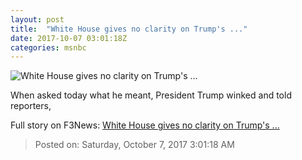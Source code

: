 ```yaml
---
layout: post
title:  "White House gives no clarity on Trump's ..."
date: 2017-10-07 03:01:18Z
categories: msnbc
---
```


![White House gives no clarity on Trump's ...](http://media1.s-nbcnews.com/j/MSNBC/Components/Video/201710/2017-10-07T03-06-25-133Z--1280x720.video_1067x600.jpg)

When asked today what he meant, President Trump winked and told reporters,


Full story on F3News: [White House gives no clarity on Trump's ...](http://www.f3nws.com/n/mbGbFB)

> Posted on: Saturday, October 7, 2017 3:01:18 AM
